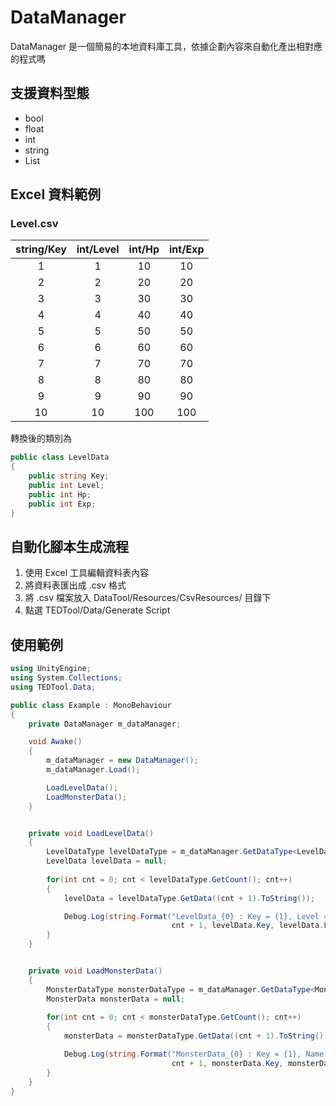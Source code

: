 # DataManager

DataManager 是一個簡易的本地資料庫工具，依據企劃內容來自動化產出相對應的程式嗎

## 支援資料型態
* bool
* float
* int
* string
* List<string>

## Excel 資料範例
### Level.csv
|string/Key|int/Level|int/Hp|int/Exp|
|:-------------:|:-------------:|:-------------:|:-------------:|
|1	|1	|10	|10|
|2	|2	|20	|20|
|3	|3	|30	|30|
|4	|4	|40	|40|
|5	|5	|50	|50|
|6	|6	|60	|60|
|7	|7	|70	|70|
|8	|8	|80	|80|
|9	|9	|90	|90|
|10	|10	|100	|100|

轉換後的類別為
```C#
public class LevelData
{
	public string Key;
	public int Level;
	public int Hp;
	public int Exp;
}
```

## 自動化腳本生成流程
1. 使用 Excel 工具編輯資料表內容
2. 將資料表匯出成 .csv 格式
3. 將 .csv 檔案放入 DataTool/Resources/CsvResources/ 目錄下
4. 點選 TEDTool/Data/Generate Script

## 使用範例
```C#
using UnityEngine;
using System.Collections;
using TEDTool.Data;

public class Example : MonoBehaviour
{
	private DataManager m_dataManager;

	void Awake()
	{
		m_dataManager = new DataManager();
		m_dataManager.Load();

		LoadLevelData();
		LoadMonsterData();
	}


	private void LoadLevelData()
	{
		LevelDataType levelDataType = m_dataManager.GetDataType<LevelDataType>();
		LevelData levelData = null;
		
		for(int cnt = 0; cnt < levelDataType.GetCount(); cnt++)
		{
			levelData = levelDataType.GetData((cnt + 1).ToString());

			Debug.Log(string.Format("LevelData_{0} : Key = {1}, Level = {2}, Hp = {3}, Exp = {4}",
			                        cnt + 1, levelData.Key, levelData.Level, levelData.Hp, levelData.Exp));
		}
	}


	private void LoadMonsterData()
	{
		MonsterDataType monsterDataType = m_dataManager.GetDataType<MonsterDataType>();
		MonsterData monsterData = null;
		
		for(int cnt = 0; cnt < monsterDataType.GetCount(); cnt++)
		{
			monsterData = monsterDataType.GetData((cnt + 1).ToString());

			Debug.Log(string.Format("MonsterData_{0} : Key = {1}, Name = {2}, Hp = {3}",
			                        cnt + 1, monsterData.Key, monsterData.Name, monsterData.Hp));
		}
	}
}
```